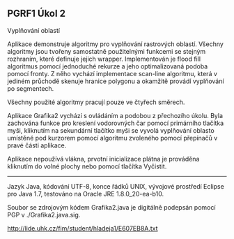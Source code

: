 ## PGRF1 Úkol 2

Vyplňování oblastí

Aplikace demonstruje algoritmy pro vyplňování rastrových oblastí. Všechny algoritmy
jsou tvořeny samostatně použitelnými funkcemi se stejným rozhraním, které definuje
jejich wrapper. Implementován je flood fill algoritmus pomocí jednoduché rekurze
a jeho optimalizovaná podoba pomocí fronty. Z něho vychází implementace scan-line
algoritmu, která v jediném průchodě skenuje hranice polygonu a okamžitě provádí
vyplňování po segmentech.

Všechny použité algoritmy pracují pouze ve čtyřech směrech.

Aplikace Grafika2 vychází s ovládáním a podobou z přechozího úkolu. Byla zachována
funkce pro kreslení vodorovných čar pomocí primárního tlačítka myši, kliknutím
na sekundární tlačítko myši se vyvolá vyplňování oblasto umístěné pod kurzorem
pomocí algoritmu zvoleného pomocí přepínačů v pravé části aplikace.

Aplikace nepoužívá vlákna, prvotní inicializace plátna je prováděna kliknutím do volné
plochy nebo pomocí tlačítka Vyčistit.

- - -
Jazyk Java, kódování UTF-8, konce řádků UNIX,
vývojové prostředí Eclipse pro Java 1.7, testováno na Oracle JRE 1.8.0_20-ea-b10.

Soubor se zdrojovým kódem Grafika2.java je digitálně podepsán pomocí PGP
v ./Grafika2.java.sig.

http://lide.uhk.cz/fim/student/hladeja1/E607EB8A.txt
